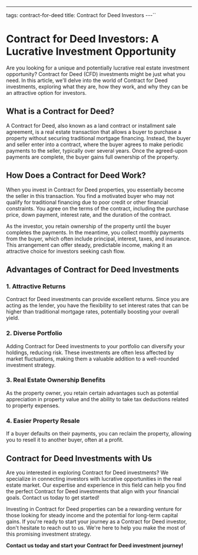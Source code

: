 ---
tags: contract-for-deed
title: Contract for Deed Investors
---``

# Contract for Deed Investors: A Lucrative Investment Opportunity

Are you looking for a unique and potentially lucrative real estate investment opportunity? Contract for Deed (CFD) investments might be just what you need. In this article, we'll delve into the world of Contract for Deed investments, exploring what they are, how they work, and why they can be an attractive option for investors.

## What is a Contract for Deed?

A Contract for Deed, also known as a land contract or installment sale agreement, is a real estate transaction that allows a buyer to purchase a property without securing traditional mortgage financing. Instead, the buyer and seller enter into a contract, where the buyer agrees to make periodic payments to the seller, typically over several years. Once the agreed-upon payments are complete, the buyer gains full ownership of the property.

## How Does a Contract for Deed Work?

When you invest in Contract for Deed properties, you essentially become the seller in this transaction. You find a motivated buyer who may not qualify for traditional financing due to poor credit or other financial constraints. You agree on the terms of the contract, including the purchase price, down payment, interest rate, and the duration of the contract.

As the investor, you retain ownership of the property until the buyer completes the payments. In the meantime, you collect monthly payments from the buyer, which often include principal, interest, taxes, and insurance. This arrangement can offer steady, predictable income, making it an attractive choice for investors seeking cash flow.

## Advantages of Contract for Deed Investments

### 1. Attractive Returns

Contract for Deed investments can provide excellent returns. Since you are acting as the lender, you have the flexibility to set interest rates that can be higher than traditional mortgage rates, potentially boosting your overall yield.

### 2. Diverse Portfolio

Adding Contract for Deed investments to your portfolio can diversify your holdings, reducing risk. These investments are often less affected by market fluctuations, making them a valuable addition to a well-rounded investment strategy.

### 3. Real Estate Ownership Benefits

As the property owner, you retain certain advantages such as potential appreciation in property value and the ability to take tax deductions related to property expenses.

### 4. Easier Property Resale

If a buyer defaults on their payments, you can reclaim the property, allowing you to resell it to another buyer, often at a profit.

## Contract for Deed Investments with Us

Are you interested in exploring Contract for Deed investments? We specialize in connecting investors with lucrative opportunities in the real estate market. Our expertise and experience in this field can help you find the perfect Contract for Deed investments that align with your financial goals. Contact us today to get started!

Investing in Contract for Deed properties can be a rewarding venture for those looking for steady income and the potential for long-term capital gains. If you're ready to start your journey as a Contract for Deed investor, don't hesitate to reach out to us. We're here to help you make the most of this promising investment strategy.

**Contact us today and start your Contract for Deed investment journey!**
